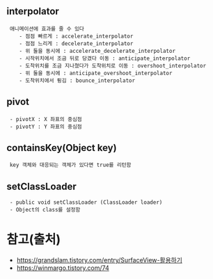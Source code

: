 

 interpolator 
 -----
     애니메이션에 효과를 줄 수 있다
        - 점점 빠르게 : accelerate_interpolator
        - 점점 느리게 : decelerate_interpolator
        - 위 둘을 동시에 : accelerate_decelerate_interpolator
        - 시작위치에서 조금 뒤로 당겼다 이동 : anticipate_interpolator
        - 도착위치를 조금 지나쳤다가 도착위치로 이동 : overshoot_interpolator
        - 위 둘을 동시에 : anticipate_overshoot_interpolator
        - 도착위치에서 튕김 : bounce_interpolator
  
pivot
-----
     - pivotX : X 좌표의 중심점
     - pivotY : Y 좌표의 중심점

containsKey(Object key)
-----
     key 객체와 대응되는 객체가 있다면 true를 리턴함
     
setClassLoader
-----
     - public void setClassLoader (ClassLoader loader)
     - Object의 class를 설정함


참고(출처)
====
  - https://grandslam.tistory.com/entry/SurfaceView-활용하기
  - https://winmargo.tistory.com/74
